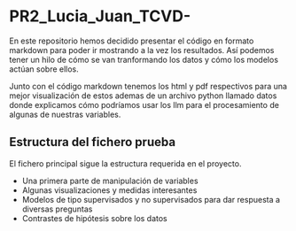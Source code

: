 # PR2_Lucia_Juan_TCVD-
En este repositorio hemos decidido presentar el código en formato markdown para poder ir mostrando a la vez los resultados. Así podemos tener un hilo de cómo se van tranformando los datos y cómo los modelos actúan sobre ellos.

Junto con el código markdown tenemos los html y pdf respectivos para una mejor visualización de estos ademas de un archivo python llamado datos donde explicamos cómo podríamos usar los llm para el procesamiento de algunas de nuestras variables.

## Estructura del fichero prueba
El fichero principal sigue la estructura requerida en el proyecto.

- Una primera parte de manipulación de variables
- Algunas visualizaciones y medidas interesantes
- Modelos de tipo supervisados y no supervisados para dar respuesta a diversas preguntas
- Contrastes de hipótesis sobre los datos
